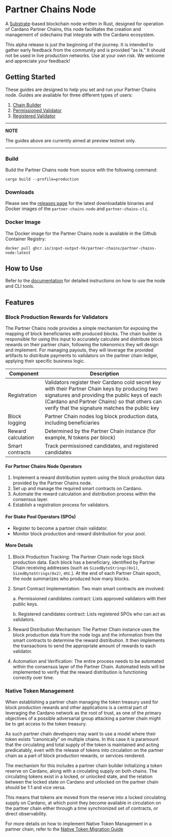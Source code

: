 # Partner Chains Node

A [Substrate](https://substrate.io/)-based blockchain node written in Rust, designed for operation of Cardano Partner Chains, this node facilitates the creation and management of sidechains that integrate with the Cardano ecosystem.

This alpha release is just the beginning of the journey. It is intended to gather early feedback from the community and is provided "as is." It should not be used in live production networks. Use at your own risk. We welcome and appreciate your feedback!

## Getting Started

These guides are designed to help you set and run your Partner Chains node. Guides are available for three different types of users:

1. [Chain Builder](./docs/user-guides/chain-builder.md)
2. [Permissioned Validator](./docs/user-guides/permissioned.md)
3. [Registered Validator](./docs/user-guides/registered.md)

---
**NOTE**

The guides above are currently aimed at preview testnet only.

---

### Build

Build the Partner Chains node from source with the following command:
```
cargo build --profile=production
```

### Downloads

Please see the [releases page](https://github.com/input-output-hk/partner-chains/releases) for the latest downloadable binaries and Docker images of the `partner-chains-node` and `partner-chains-cli`.

### Docker Image

The Docker image for the Partner Chains node is available in the Github Container Registry:
```
docker pull ghcr.io/input-output-hk/partner-chains/partner-chains-node:latest
```

## How to Use

Refer to the [documentation](docs/user-guides) for detailed instructions on how to use the node and CLI tools.

## Features

### Block Production Rewards for Validators

The Partner Chains node provides a simple mechanism for exposing the mapping of block beneficiaries with produced blocks. 
The chain builder is responsible for using this input to accurately calculate and distribute block rewards on their partner chain, following the tokenomics they will design and implement. 
For managing payouts, they will leverage the provided artifacts to distribute payments to validators on the partner chain ledger, applying their specific business logic.

| Component | Description |
|-----------|-------------|
| Registration | Validators register their Cardano cold secret key with their Partner Chain keys by producing two signatures and providing the public keys of each (Cardano and Partner Chains) so that others can verify that the signature matches the public key |
| Block logging | Partner Chain nodes log block production data, including beneficiaries |
| Reward calculation | Determined by the Partner Chain instance (for example, N tokens per block) |
| Smart contracts | Track permissioned candidates, and registered candidates |

#### For Partner Chains Node Operators

1. Implement a reward distribution system using the block production data provided by the Partner Chains node. 
2. Set up and manage the required smart contracts on Cardano.
3. Automate the reward calculation and distribution process within the consensus layer.
4. Establish a registration process for validators.

#### For Stake Pool Operators (SPOs)

- Register to become a partner chain validator.
- Monitor block production and reward distribution for your pool.

#### More Details

1. Block Production Tracking: The Partner Chain node logs block production data. Each block has a beneficiary, identified by Partner Chain receiving addresses (such as `SizedByteStrings(0x1)`, `SizedByteStrings(0x2)`, etc.). At the end of each Partner Chain epoch, the node summarizes who produced how many blocks.
2. Smart Contract Implementation: Two main smart contracts are involved: 

	a. Permissioned candidates contract: Lists approved validators with their public keys.

	b. Registered candidates contract: Lists registered SPOs who can act as validators.

3. Reward Distribution Mechanism: The Partner Chain instance uses the block production data from the node logs and the information from the smart contracts to determine the reward distribution. It then implements the transactions to send the appropriate amount of rewards to each validator.
4. Automation and Verification: The entire process needs to be automated within the consensus layer of the Partner Chain. Automated tests will be implemented to verify that the reward distribution is functioning correctly over time.

### Native Token Management

When establishing a partner chain managing the token treasury used for block production rewards and other applications is a central part of leveraging the Cardano network as the root of trust, as one of the primary objectives of a possible adversarial group attacking a partner chain might be to get access to the token treasury.

As such partner chain developers may want to use a model where their token exists “canonically” on multiple chains. In this case it is paramount that the circulating and total supply of the token is maintained and acting predicatably, even with the release of tokens into circulation on the partner chain as a part of block production rewards, or services rendered.

The mechanism for this includes a partner chain builder initializing a token reserve on Cardano, along with a circulating supply on both chains. The circulating tokens exist in a locked, or unlocked state, and the relation between the locked state on Cardano and unlocked on the partner chain should be 1:1 and vice versa.

This means that tokens are moved from the reserve into a locked circulating supply on Cardano, at which point they become available in circulation on the partner chain either through a time synchronized set of contracts, or direct observability.

For more details on how to implement Native Token Management in a partner chain, refer to the [Native Token Migration Guide](docs/developer-guides/native-token-migration-guide.md)
